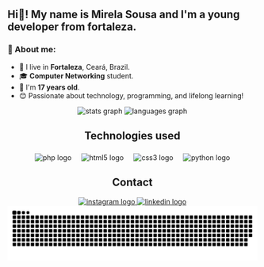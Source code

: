 <h2 align="left">Hi👋! My name is Mirela Sousa and I'm a young developer from fortaleza.</h2>

### 🌟 About me:
- 📍 I live in **Fortaleza**, Ceará, Brazil.  
- 🎓 **Computer Networking** student.  
- 🔞 I'm **17 years old**.  
- 😊 Passionate about technology, programming, and lifelong learning!

  
<div align="center">
  <img src="https://github-readme-stats.vercel.app/api?username=dev-sousa07&hide_title=false&hide_rank=false&show_icons=true&include_all_commits=true&count_private=true&disable_animations=false&theme=dracula&locale=en&hide_border=false" height="150" alt="stats graph"  />
  <img src="https://github-readme-stats.vercel.app/api/top-langs?username=dev-sousa07&locale=en&hide_title=false&layout=compact&card_width=320&langs_count=5&theme=dracula&hide_border=false" height="150" alt="languages graph"  />
</div>

###

<h2 align="center">Technologies used</h2>

###

<div align="center">
  <img src="https://cdn.jsdelivr.net/gh/devicons/devicon/icons/javascript/javascript-original.svg" height="30" alt="php logo"  />
  <img width="12" />
  <img src="https://cdn.jsdelivr.net/gh/devicons/devicon/icons/html5/html5-original.svg" height="30" alt="html5 logo"  />
  <img width="12" />
  <img src="https://cdn.jsdelivr.net/gh/devicons/devicon/icons/css3/css3-original.svg" height="30" alt="css3 logo"  />
  <img width="12" />
  <img src="https://cdn.jsdelivr.net/gh/devicons/devicon/icons/git/git-original.svg" height="30" alt="python logo"  />

  
</div>

###
<h2 align="center">Contact</h2>

<div align="center">
  <a href="https://www.instagram.com/dev_cruz01/" target="_blank">
    <img src="https://img.shields.io/static/v1?message=Instagram&logo=instagram&label=&color=E4405F&logoColor=white&labelColor=&style=for-the-badge" height="35" alt="instagram logo"  />
  </a>
  <a href="https://www.linkedin.com/in/levi-cruz-11799b261/" target="_blank">
    <img src="https://img.shields.io/static/v1?message=LinkedIn&logo=linkedin&label=&color=0077B5&logoColor=white&labelColor=&style=for-the-badge" height="35" alt="linkedin logo"  />
  </a>
</div>

  <picture align="center">
    <source media="(prefers-color-scheme: dark)" srcset="https://raw.githubusercontent.com/Devcruzz/Devcruzz/output/github-contribution-grid-snake-dark.svg">
    <source media="(prefers-color-scheme: light)" srcset="https://raw.githubusercontent.com/Devcruzz/Devcruzz/output/github-contribution-grid-snake-dark.svg">
    <img align="center" alt="github contribution grid snake animation" src="https://raw.githubusercontent.com/mari4souza/mari4souza/output/github-contribution-grid-snake.svg">
  </picture>

